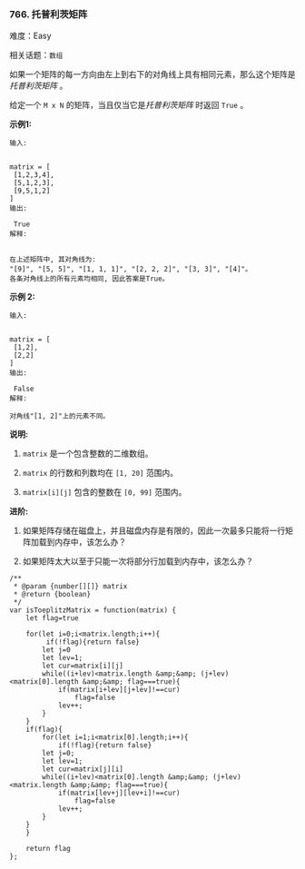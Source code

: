### 766. 托普利茨矩阵

难度：Easy

相关话题：`数组`

如果一个矩阵的每一方向由左上到右下的对角线上具有相同元素，那么这个矩阵是*托普利茨矩阵* 。



给定一个 `M x N` 的矩阵，当且仅当它是*托普利茨矩阵* 时返回 `True` 。



**示例1:** 





```
输入:

 
matrix = [
 [1,2,3,4],
 [5,1,2,3],
 [9,5,1,2]
]
输出:

 True
解释:


在上述矩阵中, 其对角线为:
"[9]", "[5, 5]", "[1, 1, 1]", "[2, 2, 2]", "[3, 3]", "[4]"。
各条对角线上的所有元素均相同, 因此答案是True。

```


**示例 2:** 





```
输入:


matrix = [
 [1,2],
 [2,2]
]
输出:

 False
解释:

对角线"[1, 2]"上的元素不同。

```


**说明:** 




1.  `matrix` 是一个包含整数的二维数组。

2.  `matrix` 的行数和列数均在 `[1, 20]` 范围内。

3.  `matrix[i][j]` 包含的整数在 `[0, 99]` 范围内。





**进阶:** 




1. 如果矩阵存储在磁盘上，并且磁盘内存是有限的，因此一次最多只能将一行矩阵加载到内存中，该怎么办？

2. 如果矩阵太大以至于只能一次将部分行加载到内存中，该怎么办？






```
/**
 * @param {number[][]} matrix
 * @return {boolean}
 */
var isToeplitzMatrix = function(matrix) {
    let flag=true
    
    for(let i=0;i<matrix.length;i++){
         if(!flag){return false}
        let j=0
        let lev=1;
        let cur=matrix[i][j]
        while((i+lev)<matrix.length &amp;&amp; (j+lev)<matrix[0].length &amp;&amp; flag===true){
            if(matrix[i+lev][j+lev]!==cur)
                flag=false
            lev++;
        }
    }
    if(flag){
        for(let i=1;i<matrix[0].length;i++){
            if(!flag){return false}
        let j=0;
        let lev=1;
        let cur=matrix[j][i]
        while((i+lev)<matrix[0].length &amp;&amp; (j+lev)<matrix.length &amp;&amp; flag===true){
            if(matrix[lev+j][lev+i]!==cur)
                flag=false
            lev++;
        }
    }
    }
    
    return flag
};



```

